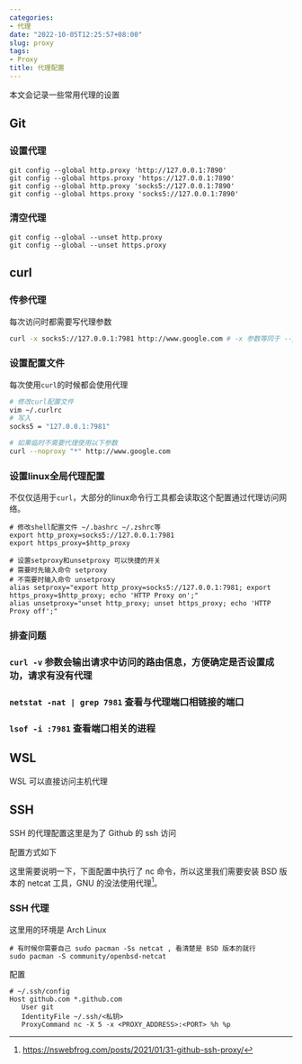 ```yaml
---
categories:
- 代理
date: "2022-10-05T12:25:57+08:00"
slug: proxy
tags:
- Proxy
title: 代理配置
---
```



本文会记录一些常用代理的设置

## Git

### 设置代理

```shell
git config --global http.proxy 'http://127.0.0.1:7890'
git config --global https.proxy 'https://127.0.0.1:7890'
git config --global http.proxy 'socks5://127.0.0.1:7890'
git config --global https.proxy 'socks5://127.0.0.1:7890'
```

### 清空代理

```shell
git config --global --unset http.proxy
git config --global --unset https.proxy
```

## curl

### 传参代理

每次访问时都需要写代理参数

```bash
curl -x socks5://127.0.0.1:7981 http://www.google.com # -x 参数等同于 --proxy
```

### 设置配置文件

每次使用`curl`的时候都会使用代理

```bash
# 修改curl配置文件
vim ~/.curlrc
# 写入
socks5 = "127.0.0.1:7981"

# 如果临时不需要代理使用以下参数
curl --noproxy "*" http://www.google.com
```

### 设置linux全局代理配置

不仅仅适用于`curl`，大部分的linux命令行工具都会读取这个配置通过代理访问网络。

```text
# 修改shell配置文件 ~/.bashrc ~/.zshrc等
export http_proxy=socks5://127.0.0.1:7981
export https_proxy=$http_proxy

# 设置setproxy和unsetproxy 可以快捷的开关
# 需要时先输入命令 setproxy
# 不需要时输入命令 unsetproxy
alias setproxy="export http_proxy=socks5://127.0.0.1:7981; export https_proxy=$http_proxy; echo 'HTTP Proxy on';"
alias unsetproxy="unset http_proxy; unset https_proxy; echo 'HTTP Proxy off';"
```

### 排查问题

### `curl -v` 参数会输出请求中访问的路由信息，方便确定是否设置成功，请求有没有代理

### `netstat -nat | grep 7981` 查看与代理端口相链接的端口

### `lsof -i :7981` 查看端口相关的进程

## WSL

WSL 可以直接访问主机代理

## SSH

SSH 的代理配置这里是为了 Github 的 ssh 访问

配置方式如下

这里需要说明一下，下面配置中执行了 nc 命令，所以这里我们需要安装 BSD 版本的 netcat 工具，GNU 的没法使用代理[^Github git SSH 代理设置]。

### SSH 代理

这里用的环境是 Arch Linux

```shell
# 有时候你需要自己 sudo pacman -Ss netcat , 看清楚是 BSD 版本的就行
sudo pacman -S community/openbsd-netcat
```

配置

```config
# ~/.ssh/config
Host github.com *.github.com
   User git
   IdentityFile ~/.ssh/<私钥>
   ProxyCommand nc -X 5 -x <PROXY_ADDRESS>:<PORT> %h %p
```

[^Github git SSH 代理设置]: https://nswebfrog.com/posts/2021/01/31-github-ssh-proxy/
